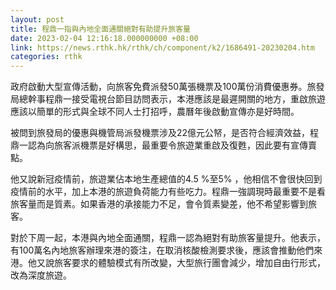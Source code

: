 ```yaml
---
layout: post
title: 程鼎一指與內地全面通關絕對有助提升旅客量
date: 2023-02-04 12:16:18.000000000 +08:00
link: https://news.rthk.hk/rthk/ch/component/k2/1686491-20230204.htm
categories: rthk
---
```


政府啟動大型宣傳活動，向旅客免費派發50萬張機票及100萬份消費優惠券。旅發局總幹事程鼎一接受電視台節目訪問表示，本港應該是最遲開關的地方，重啟旅遊應該以簡單的形式與全球不同人士打招呼，農曆年後啟動宣傳亦是好時間。

被問到旅發局的優惠與機管局派發機票涉及22億元公帑，是否符合經濟效益，程鼎一認為向旅客派機票是好構思，最重要令旅遊業重啟及復甦，因此要有宣傳賣點。

他又說新冠疫情前，旅遊業佔本地生產總值的4.5 %至5% ，他相信不會很快回到疫情前的水平，加上本港的旅遊負荷能力有些吃力。程鼎一強調現時最重要不是看旅客量而是質素。如果香港的承接能力不足，會令質素變差，他不希望影響到旅客。

對於下周一起，本港與內地全面通關，程鼎一認為絕對有助旅客量提升。他表示，有100萬名內地旅客辦理來港的簽注，在取消核酸檢測要求後，應該會推動他們來港。他又說旅客要求的體驗模式有所改變，大型旅行團會減少，增加自由行形式，改為深度旅遊。
